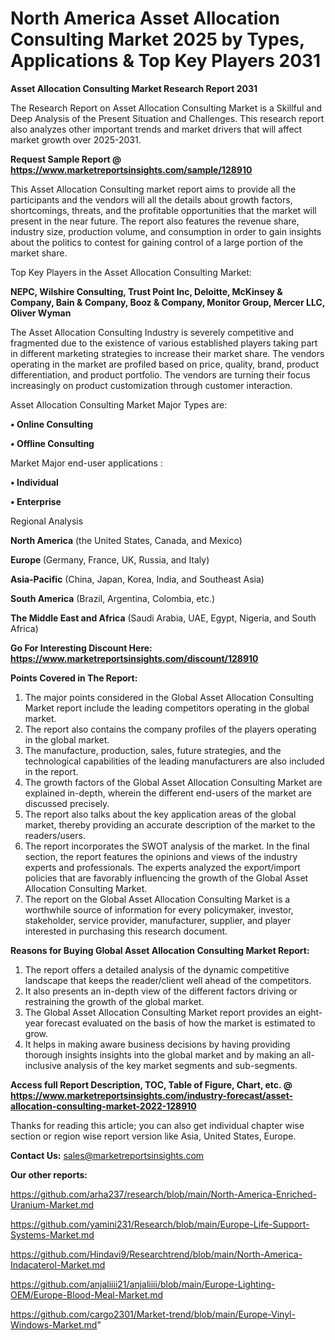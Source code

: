 # North America Asset Allocation Consulting Market 2025 by Types, Applications & Top Key Players 2031

<strong>Asset Allocation Consulting Market Research Report 2031</strong>

The Research Report on Asset Allocation Consulting Market is a Skillful and Deep Analysis of the Present Situation and Challenges. This research report also analyzes other important trends and market drivers that will affect market growth over 2025-2031.

<strong>Request Sample Report @ <a href=https://www.marketreportsinsights.com/sample/128910>https://www.marketreportsinsights.com/sample/128910</a></strong>

This Asset Allocation Consulting market report aims to provide all the participants and the vendors will all the details about growth factors, shortcomings, threats, and the profitable opportunities that the market will present in the near future. The report also features the revenue share, industry size, production volume, and consumption in order to gain insights about the politics to contest for gaining control of a large portion of the market share.

Top Key Players in the Asset Allocation Consulting Market:

<strong>NEPC, Wilshire Consulting, Trust Point Inc, Deloitte, McKinsey & Company, Bain & Company, Booz & Company, Monitor Group, Mercer LLC, Oliver Wyman</strong>

The Asset Allocation Consulting Industry is severely competitive and fragmented due to the existence of various established players taking part in different marketing strategies to increase their market share. The vendors operating in the market are profiled based on price, quality, brand, product differentiation, and product portfolio. The vendors are turning their focus increasingly on product customization through customer interaction.

Asset Allocation Consulting Market Major Types are:

<strong>• Online Consulting

• Offline Consulting</strong>

Market Major end-user applications :

<strong>• Individual

• Enterprise</strong>

Regional Analysis

</u><strong><b>North America</b></strong> (the United States, Canada, and Mexico)

<strong><b>Europe </b></strong>(Germany, France, UK, Russia, and Italy)

<strong><b>Asia-Pacific</b></strong> (China, Japan, Korea, India, and Southeast Asia)

<strong><b>South America</b></strong> (Brazil, Argentina, Colombia, etc.)

<strong><b>The Middle East and Africa</b></strong> (Saudi Arabia, UAE, Egypt, Nigeria, and South Africa)

<strong>Go For Interesting Discount Here: <a href=https://www.marketreportsinsights.com/discount/128910>https://www.marketreportsinsights.com/discount/128910</a></strong>

<strong>Points Covered in The Report:</strong>
<ol>
  <li>The major points considered in the Global Asset Allocation Consulting Market report include the leading competitors operating in the global market.</li>
  <li>The report also contains the company profiles of the players operating in the global market.</li>
  <li>The manufacture, production, sales, future strategies, and the technological capabilities of the leading manufacturers are also included in the report.</li>
  <li>The growth factors of the Global Asset Allocation Consulting Market are explained in-depth, wherein the different end-users of the market are discussed precisely.</li>
  <li>The report also talks about the key application areas of the global market, thereby providing an accurate description of the market to the readers/users.</li>
  <li>The report incorporates the SWOT analysis of the market. In the final section, the report features the opinions and views of the industry experts and professionals. The experts analyzed the export/import policies that are favorably influencing the growth of the Global Asset Allocation Consulting Market.</li>
  <li>The report on the Global Asset Allocation Consulting Market is a worthwhile source of information for every policymaker, investor, stakeholder, service provider, manufacturer, supplier, and player interested in purchasing this research document.</li>
</ol>
<strong>Reasons for Buying Global Asset Allocation Consulting Market Report:</strong>

<ol>
  <li>The report offers a detailed analysis of the dynamic competitive landscape that keeps the reader/client well ahead of the competitors.</li>
  <li>It also presents an in-depth view of the different factors driving or restraining the growth of the global market.</li>
  <li>The Global Asset Allocation Consulting Market report provides an eight-year forecast evaluated on the basis of how the market is estimated to grow.</li>
  <li>It helps in making aware business decisions by having providing thorough insights insights into the global market and by making an all-inclusive analysis of the key market segments and sub-segments.</li>
</ol>
<strong>Access full Report Description, TOC, Table of Figure, Chart, etc. @ <a href=https://www.marketreportsinsights.com/industry-forecast/asset-allocation-consulting-market-2022-128910>https://www.marketreportsinsights.com/industry-forecast/asset-allocation-consulting-market-2022-128910</a></strong>


Thanks for reading this article; you can also get individual chapter wise section or region wise report version like Asia, United States, Europe.

<strong>Contact Us:</strong>
sales@marketreportsinsights.com

<strong>Our other reports:</strong>

<a href=https://github.com/arha237/research/blob/main/North-America-Enriched-Uranium-Market.md>https://github.com/arha237/research/blob/main/North-America-Enriched-Uranium-Market.md</a>

<a href=https://github.com/yamini231/Research/blob/main/Europe-Life-Support-Systems-Market.md>https://github.com/yamini231/Research/blob/main/Europe-Life-Support-Systems-Market.md</a>

<a href=https://github.com/Hindavi9/Researchtrend/blob/main/North-America-Indacaterol-Market.md>https://github.com/Hindavi9/Researchtrend/blob/main/North-America-Indacaterol-Market.md</a>

<a href=https://github.com/anjaliiii21/anjaliiii/blob/main/Europe-Lighting-OEM/Europe-Blood-Meal-Market.md>https://github.com/anjaliiii21/anjaliiii/blob/main/Europe-Lighting-OEM/Europe-Blood-Meal-Market.md</a>

<a href=https://github.com/cargo2301/Market-trend/blob/main/Europe-Vinyl-Windows-Market.md>https://github.com/cargo2301/Market-trend/blob/main/Europe-Vinyl-Windows-Market.md</a>"
